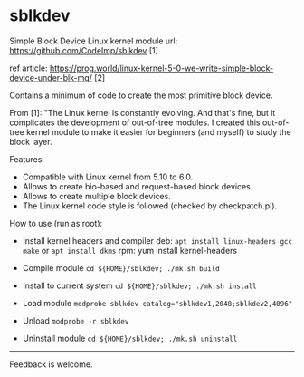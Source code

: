 # sblkdev
Simple Block Device Linux kernel module
url: https://github.com/CodeImp/sblkdev  \[1\]

ref article: https://prog.world/linux-kernel-5-0-we-write-simple-block-device-under-blk-mq/   \[2\]

Contains a minimum of code to create the most primitive block device.

From \[1\]: 
"The Linux kernel is constantly evolving. And that's fine, but it complicates
the development of out-of-tree modules. I created this out-of-tree kernel
module to make it easier for beginners (and myself) to study the block layer.

Features:
 * Compatible with Linux kernel from 5.10 to 6.0.
 * Allows to create bio-based and request-based block devices.
 * Allows to create multiple block devices.
 * The Linux kernel code style is followed (checked by checkpatch.pl).

How to use (run as root):
* Install kernel headers and compiler
deb:
	`apt install linux-headers gcc make`
	or
	`apt install dkms`
rpm:
	yum install kernel-headers

* Compile module
	`cd ${HOME}/sblkdev; ./mk.sh build`

* Install to current system
	`cd ${HOME}/sblkdev; ./mk.sh install`

* Load module
	`modprobe sblkdev catalog="sblkdev1,2048;sblkdev2,4096"`

* Unload
	`modprobe -r sblkdev`

* Uninstall module
	`cd ${HOME}/sblkdev; ./mk.sh uninstall`

---
Feedback is welcome.
